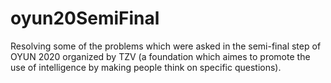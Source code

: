 # oyun20SemiFinal
Resolving some of the problems which were asked in the semi-final step of OYUN 2020 organized by TZV (a foundation which aimes to promote the use of intelligence by making people think on specific questions).
